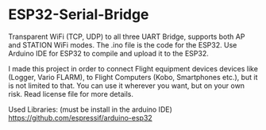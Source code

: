 # ESP32-Serial-Bridge

Transparent WiFi (TCP, UDP) to all three UART Bridge, supports both AP and STATION WiFi modes. The .ino file is the code for the ESP32. Use Arduino IDE for ESP32 to compile and upload it to the ESP32.

I made this project in order to connect Flight equipment devices devices like (Logger, Vario FLARM), to Flight Computers (Kobo, Smartphones etc.),  but it is not limited to that. You can use it wherever you want, but on your own risk. Read license file for more details.

Used Libraries: (must be install in the arduino IDE)
https://github.com/espressif/arduino-esp32
